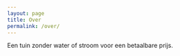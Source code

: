 ```yaml
---
layout: page
title: Over
permalink: /over/
---
```


Een tuin zonder water of stroom voor een betaalbare prijs.
